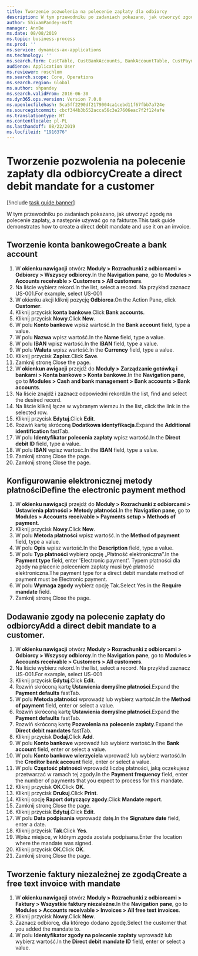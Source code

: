 ```yaml
---
title: Tworzenie pozwolenia na polecenie zapłaty dla odbiorcy
description: W tym przewodniku po zadaniach pokazano, jak utworzyć zgodę na polecenie zapłaty, a następnie używać go na fakturze.
author: ShivamPandey-msft
manager: AnnBe
ms.date: 08/08/2019
ms.topic: business-process
ms.prod: ''
ms.service: dynamics-ax-applications
ms.technology: ''
ms.search.form: CustTable, CustBankAccounts, BankAccountTable, CustPaymMode, CustDirectDebitMandate, BankAccountTableLookUp, SrsReportViewerForm,  LogisticsAddressCityLookup, CustFreeInvoice, CustTableLookup
audience: Application User
ms.reviewer: roschlom
ms.search.scope: Core, Operations
ms.search.region: Global
ms.author: shpandey
ms.search.validFrom: 2016-06-30
ms.dyn365.ops.version: Version 7.0.0
ms.openlocfilehash: 5ca5ff2290df2179004ca1cebd11f67fbb7a724e
ms.sourcegitcommit: cbcf344b3b552acca56c3e27606eac7f2f124afe
ms.translationtype: HT
ms.contentlocale: pl-PL
ms.lasthandoff: 08/22/2019
ms.locfileid: "1916376"
---
```

# <a name="create-a-direct-debit-mandate-for-a-customer"></a><span data-ttu-id="27da8-103">Tworzenie pozwolenia na polecenie zapłaty dla odbiorcy</span><span class="sxs-lookup"><span data-stu-id="27da8-103">Create a direct debit mandate for a customer</span></span>

[!include [task guide banner](../../includes/task-guide-banner.md)]

<span data-ttu-id="27da8-104">W tym przewodniku po zadaniach pokazano, jak utworzyć zgodę na polecenie zapłaty, a następnie używać go na fakturze.</span><span class="sxs-lookup"><span data-stu-id="27da8-104">This task guide demonstrates how to create a direct debit mandate and use it on an invoice.</span></span>


## <a name="create-a-bank-account"></a><span data-ttu-id="27da8-105">Tworzenie konta bankowego</span><span class="sxs-lookup"><span data-stu-id="27da8-105">Create a bank account</span></span>
1. <span data-ttu-id="27da8-106">W **okienku nawigacji** otwórz **Moduły > Rozrachunki z odbiorcami > Odbiorcy > Wszyscy odbiorcy**.</span><span class="sxs-lookup"><span data-stu-id="27da8-106">In the **Navigation pane**, go to **Modules > Accounts receivable > Customers > All customers**.</span></span>
2. <span data-ttu-id="27da8-107">Na liście wybierz rekord.</span><span class="sxs-lookup"><span data-stu-id="27da8-107">In the list, select a record.</span></span> <span data-ttu-id="27da8-108">Na przykład zaznacz US-001.</span><span class="sxs-lookup"><span data-stu-id="27da8-108">For example, select US-001</span></span>
3. <span data-ttu-id="27da8-109">W okienku akcji kliknij pozycję **Odbiorca**.</span><span class="sxs-lookup"><span data-stu-id="27da8-109">On the Action Pane, click **Customer**.</span></span>
4. <span data-ttu-id="27da8-110">Kliknij przycisk **konta bankowe**.</span><span class="sxs-lookup"><span data-stu-id="27da8-110">Click **Bank accounts**.</span></span>
5. <span data-ttu-id="27da8-111">Kliknij przycisk **Nowy**.</span><span class="sxs-lookup"><span data-stu-id="27da8-111">Click **New**.</span></span>
6. <span data-ttu-id="27da8-112">W polu **Konto bankowe** wpisz wartość.</span><span class="sxs-lookup"><span data-stu-id="27da8-112">In the **Bank account** field, type a value.</span></span>
7. <span data-ttu-id="27da8-113">W polu **Nazwa** wpisz wartość.</span><span class="sxs-lookup"><span data-stu-id="27da8-113">In the **Name** field, type a value.</span></span>
8. <span data-ttu-id="27da8-114">W polu **IBAN** wpisz wartość.</span><span class="sxs-lookup"><span data-stu-id="27da8-114">In the **IBAN** field, type a value.</span></span>
9. <span data-ttu-id="27da8-115">W polu **Waluta** wpisz wartość.</span><span class="sxs-lookup"><span data-stu-id="27da8-115">In the **Currency** field, type a value.</span></span>
10. <span data-ttu-id="27da8-116">Kliknij przycisk **Zapisz**.</span><span class="sxs-lookup"><span data-stu-id="27da8-116">Click **Save**.</span></span>
11. <span data-ttu-id="27da8-117">Zamknij stronę.</span><span class="sxs-lookup"><span data-stu-id="27da8-117">Close the page.</span></span>
12. <span data-ttu-id="27da8-118">W **okienkun awigacji** przejdź do **Moduły > Zarządzanie gotówką i bankami > Konta bankowe > Konta bankowe**.</span><span class="sxs-lookup"><span data-stu-id="27da8-118">In the **Navigation pane**, go to **Modules > Cash and bank management > Bank accounts > Bank accounts**.</span></span>
13. <span data-ttu-id="27da8-119">Na liście znajdź i zaznacz odpowiedni rekord.</span><span class="sxs-lookup"><span data-stu-id="27da8-119">In the list, find and select the desired record.</span></span>
14. <span data-ttu-id="27da8-120">Na liście kliknij łącze w wybranym wierszu.</span><span class="sxs-lookup"><span data-stu-id="27da8-120">In the list, click the link in the selected row.</span></span>
15. <span data-ttu-id="27da8-121">Kliknij przycisk **Edytuj**.</span><span class="sxs-lookup"><span data-stu-id="27da8-121">Click **Edit**.</span></span>
16. <span data-ttu-id="27da8-122">Rozwiń kartę skróconą **Dodatkowa identyfikacja**.</span><span class="sxs-lookup"><span data-stu-id="27da8-122">Expand the **Additional identification** fastTab.</span></span>
17. <span data-ttu-id="27da8-123">W polu **Identyfikator polecenia zapłaty** wpisz wartość.</span><span class="sxs-lookup"><span data-stu-id="27da8-123">In the **Direct debit ID** field, type a value.</span></span>
18. <span data-ttu-id="27da8-124">W polu **IBAN** wpisz wartość.</span><span class="sxs-lookup"><span data-stu-id="27da8-124">In the **IBAN** field, type a value.</span></span>
19. <span data-ttu-id="27da8-125">Zamknij stronę.</span><span class="sxs-lookup"><span data-stu-id="27da8-125">Close the page.</span></span>
20. <span data-ttu-id="27da8-126">Zamknij stronę.</span><span class="sxs-lookup"><span data-stu-id="27da8-126">Close the page.</span></span>

## <a name="define-the-electronic-payment-method"></a><span data-ttu-id="27da8-127">Konfigurowanie elektronicznej metody płatności</span><span class="sxs-lookup"><span data-stu-id="27da8-127">Define the electronic payment method</span></span>
1. <span data-ttu-id="27da8-128">W **okienku nawigacji** przejdź do **Moduły > Rozrachunki z odbiorcami > Ustawienia płatności > Metody płatności**.</span><span class="sxs-lookup"><span data-stu-id="27da8-128">In the **Navigation pane**, go to **Modules > Accounts receivable > Payments setup > Methods of payment**.</span></span>
2. <span data-ttu-id="27da8-129">Kliknij przycisk **Nowy**.</span><span class="sxs-lookup"><span data-stu-id="27da8-129">Click **New**.</span></span>
3. <span data-ttu-id="27da8-130">W polu **Metoda płatności** wpisz wartość.</span><span class="sxs-lookup"><span data-stu-id="27da8-130">In the **Method of payment** field, type a value.</span></span>
4. <span data-ttu-id="27da8-131">W polu **Opis** wpisz wartość.</span><span class="sxs-lookup"><span data-stu-id="27da8-131">In the **Description** field, type a value.</span></span>
5. <span data-ttu-id="27da8-132">W polu **Typ płatności** wybierz opcję „Płatność elektroniczna”.</span><span class="sxs-lookup"><span data-stu-id="27da8-132">In the **Payment type** field, enter 'Electronic payment'.</span></span> <span data-ttu-id="27da8-133">Typem płatności dla zgody na płacenie poleceniem zapłaty musi być płatność elektroniczna.</span><span class="sxs-lookup"><span data-stu-id="27da8-133">The payment type for a direct debit mandate method of payment must be Electronic payment.</span></span>
6. <span data-ttu-id="27da8-134">W polu **Wymaga zgody** wybierz opcję Tak.</span><span class="sxs-lookup"><span data-stu-id="27da8-134">Select Yes in the **Require mandate** field.</span></span>
7. <span data-ttu-id="27da8-135">Zamknij stronę.</span><span class="sxs-lookup"><span data-stu-id="27da8-135">Close the page.</span></span>

## <a name="add-a-direct-debit-mandate-to-a-customer"></a><span data-ttu-id="27da8-136">Dodawanie zgody na polecenie zapłaty do odbiorcy</span><span class="sxs-lookup"><span data-stu-id="27da8-136">Add a direct debit mandate to a customer.</span></span>
1. <span data-ttu-id="27da8-137">W **okienku nawigacji** otwórz **Moduły > Rozrachunki z odbiorcami > Odbiorcy > Wszyscy odbiorcy**.</span><span class="sxs-lookup"><span data-stu-id="27da8-137">In the **Navigation pane**, go to **Modules > Accounts receivable > Customers > All customers**.</span></span>
2. <span data-ttu-id="27da8-138">Na liście wybierz rekord.</span><span class="sxs-lookup"><span data-stu-id="27da8-138">In the list, select a record.</span></span> <span data-ttu-id="27da8-139">Na przykład zaznacz US-001.</span><span class="sxs-lookup"><span data-stu-id="27da8-139">For example, select US-001</span></span>
3. <span data-ttu-id="27da8-140">Kliknij przycisk **Edytuj**.</span><span class="sxs-lookup"><span data-stu-id="27da8-140">Click **Edit**.</span></span>
4. <span data-ttu-id="27da8-141">Rozwiń skróconą kartę **Ustawienia domyślne płatności**.</span><span class="sxs-lookup"><span data-stu-id="27da8-141">Expand the **Payment defaults** fastTab.</span></span>
5. <span data-ttu-id="27da8-142">W polu **Metoda płatności** wprowadź lub wybierz wartość.</span><span class="sxs-lookup"><span data-stu-id="27da8-142">In the **Method of payment** field, enter or select a value.</span></span>
6. <span data-ttu-id="27da8-143">Rozwiń skróconą kartę **Ustawienia domyślne płatności**.</span><span class="sxs-lookup"><span data-stu-id="27da8-143">Expand the **Payment defaults** fastTab.</span></span>
7. <span data-ttu-id="27da8-144">Rozwiń skróconą kartę **Pozwolenia na polecenie zapłaty**.</span><span class="sxs-lookup"><span data-stu-id="27da8-144">Expand the **Direct debit mandates** fastTab.</span></span>
8. <span data-ttu-id="27da8-145">Kliknij przycisk **Dodaj**.</span><span class="sxs-lookup"><span data-stu-id="27da8-145">Click **Add**.</span></span>
9. <span data-ttu-id="27da8-146">W polu **Konto bankowe** wprowadź lub wybierz wartość.</span><span class="sxs-lookup"><span data-stu-id="27da8-146">In the **Bank account** field, enter or select a value.</span></span>
10. <span data-ttu-id="27da8-147">W polu **Konto bankowe wierzyciela** wprowadź lub wybierz wartość.</span><span class="sxs-lookup"><span data-stu-id="27da8-147">In the **Creditor bank account** field, enter or select a value.</span></span>
11. <span data-ttu-id="27da8-148">W polu **Częstość płatności** wprowadź liczbę płatności, jaką oczekujesz przetwarzać w ramach tej zgody.</span><span class="sxs-lookup"><span data-stu-id="27da8-148">In the **Payment frequency** field, enter the number of payments that you expect to process for this mandate.</span></span>
12. <span data-ttu-id="27da8-149">Kliknij przycisk **OK**.</span><span class="sxs-lookup"><span data-stu-id="27da8-149">Click **OK**.</span></span>
13. <span data-ttu-id="27da8-150">Kliknij przycisk **Drukuj**.</span><span class="sxs-lookup"><span data-stu-id="27da8-150">Click **Print**.</span></span>
14. <span data-ttu-id="27da8-151">Kliknij opcję **Raport dotyczący zgody**.</span><span class="sxs-lookup"><span data-stu-id="27da8-151">Click **Mandate report**.</span></span>
15. <span data-ttu-id="27da8-152">Zamknij stronę.</span><span class="sxs-lookup"><span data-stu-id="27da8-152">Close the page.</span></span>
16. <span data-ttu-id="27da8-153">Kliknij przycisk **Edytuj**.</span><span class="sxs-lookup"><span data-stu-id="27da8-153">Click **Edit**.</span></span>
17. <span data-ttu-id="27da8-154">W polu **Data podpisania** wprowadź datę.</span><span class="sxs-lookup"><span data-stu-id="27da8-154">In the **Signature date** field, enter a date.</span></span>
18. <span data-ttu-id="27da8-155">Kliknij przycisk **Tak**.</span><span class="sxs-lookup"><span data-stu-id="27da8-155">Click **Yes**.</span></span>
19. <span data-ttu-id="27da8-156">Wpisz miejsce, w którym zgoda została podpisana.</span><span class="sxs-lookup"><span data-stu-id="27da8-156">Enter the location where the mandate was signed.</span></span>
20. <span data-ttu-id="27da8-157">Kliknij przycisk **OK**.</span><span class="sxs-lookup"><span data-stu-id="27da8-157">Click **OK**.</span></span>
21. <span data-ttu-id="27da8-158">Zamknij stronę.</span><span class="sxs-lookup"><span data-stu-id="27da8-158">Close the page.</span></span>

## <a name="create-a-free-text-invoice-with-mandate"></a><span data-ttu-id="27da8-159">Tworzenie faktury niezależnej ze zgodą</span><span class="sxs-lookup"><span data-stu-id="27da8-159">Create a free text invoice with mandate</span></span>
1. <span data-ttu-id="27da8-160">W **okienku nawigacji** otwórz **Moduły > Rozrachunki z odbiorcami > Faktury > Wszystkie faktury niezależne**.</span><span class="sxs-lookup"><span data-stu-id="27da8-160">In the **Navigation pane**, go to **Modules > Accounts receivable > Invoices > All free text invoices**.</span></span>
2. <span data-ttu-id="27da8-161">Kliknij przycisk **Nowy**.</span><span class="sxs-lookup"><span data-stu-id="27da8-161">Click **New**.</span></span>
3. <span data-ttu-id="27da8-162">Zaznacz odbiorcę, dla którego dodano zgodę.</span><span class="sxs-lookup"><span data-stu-id="27da8-162">Select the customer that you added the mandate to.</span></span>
4. <span data-ttu-id="27da8-163">W polu **Identyfikator zgody na polecenie zapłaty** wprowadź lub wybierz wartość.</span><span class="sxs-lookup"><span data-stu-id="27da8-163">In the **Direct debit mandate ID** field, enter or select a value.</span></span>

